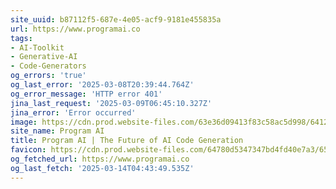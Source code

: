 ```yaml
---
site_uuid: b87112f5-687e-4e05-acf9-9181e455835a
url: https://www.programai.co
tags:
- AI-Toolkit
- Generative-AI
- Code-Generators
og_errors: 'true'
og_last_error: '2025-03-08T20:39:44.764Z'
og_error_message: 'HTTP error 401'
jina_last_request: '2025-03-09T06:45:10.327Z'
jina_error: 'Error occurred'
image: https://cdn.prod.website-files.com/63e36d09413f83c58ac5d998/6412f00572c3c34d3914aa5d_OpenGraph.jpg
site_name: Program AI
title: Program AI | The Future of AI Code Generation
favicon: https://cdn.prod.website-files.com/64780d5347347bd4fd40e7a3/6580e2014a31f78cb2882440_32.png
og_fetched_url: https://www.programai.co
og_last_fetch: '2025-03-14T04:43:49.535Z'
---
```



